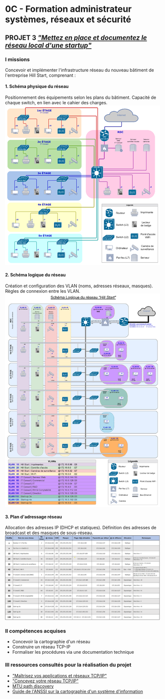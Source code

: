 # **0C** - Formation administrateur systèmes, réseaux et sécurité  

## PROJET 3 ***["Mettez en place et documentez le réseau local d'une startup"](https://openclassrooms.com/fr/paths/734/projects/1381/assignment)***

### I missions

Concevoir et implémenter l'infrastructure réseau du nouveau bâtiment de l'entreprise Hill Start, comprenant :

#### 1. Schéma physique du réseau

Positionnement des équipements selon les plans du bâtiment.
Capacité de chaque switch, en lien avec le cahier des charges.
![schéma_physique_](./P3_schéma_physique2_062023.png)  

#### 2. Schéma logique du réseau

Création et configuration des VLAN (noms, adresses réseaux, masques).
Règles de connexion entre les VLAN.
![schéma_logigque](P3_schéma_logique1_062023.png)  

#### 3. Plan d'adressage réseau  

Allocation des adresses IP (DHCP et statiques).
Définition des adresses de broadcast et des masques de sous-réseau.
![plan_adressage](./Vlans.png)  

### II compétences acquises

- Concevoir la cartographie d'un réseau
- Construire un réseau TCP-IP
- Formaliser les procédures via une documentation technique

### III ressources consultés pour la réalisation du projet

- ["Maîtrisez vos applications et réseaux TCP/IP"](https://openclassrooms.com/fr/courses/2340511-maitrisez-vos-applications-et-reseaux-tcp-ip)  
- ["Concevez votre réseau TCP/IP"](https://openclassrooms.com/fr/courses/6944606-concevez-votre-reseau-tcp-ip)  
- [MTU path discovery](https://fr.wikipedia.org/wiki/Path_MTU_discovery)
- [Guide de l'ANSSI sur la cartographie d'un système d'information](https://cyber.gouv.fr/publications/cartographie-du-systeme-dinformation)
